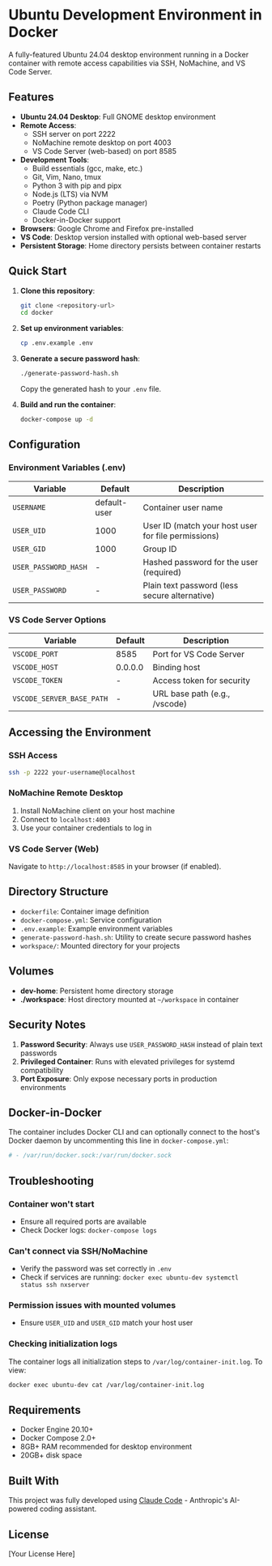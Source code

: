 # Ubuntu Development Environment in Docker

A fully-featured Ubuntu 24.04 desktop environment running in a Docker container with remote access capabilities via SSH, NoMachine, and VS Code Server.

## Features

- **Ubuntu 24.04 Desktop**: Full GNOME desktop environment
- **Remote Access**: 
  - SSH server on port 2222
  - NoMachine remote desktop on port 4003
  - VS Code Server (web-based) on port 8585
- **Development Tools**:
  - Build essentials (gcc, make, etc.)
  - Git, Vim, Nano, tmux
  - Python 3 with pip and pipx
  - Node.js (LTS) via NVM
  - Poetry (Python package manager)
  - Claude Code CLI
  - Docker-in-Docker support
- **Browsers**: Google Chrome and Firefox pre-installed
- **VS Code**: Desktop version installed with optional web-based server
- **Persistent Storage**: Home directory persists between container restarts

## Quick Start

1. **Clone this repository**:
   ```bash
   git clone <repository-url>
   cd docker
   ```

2. **Set up environment variables**:
   ```bash
   cp .env.example .env
   ```

3. **Generate a secure password hash**:
   ```bash
   ./generate-password-hash.sh
   ```
   Copy the generated hash to your `.env` file.

4. **Build and run the container**:
   ```bash
   docker-compose up -d
   ```

## Configuration

### Environment Variables (.env)

| Variable | Default | Description |
|----------|---------|-------------|
| `USERNAME` | default-user | Container user name |
| `USER_UID` | 1000 | User ID (match your host user for file permissions) |
| `USER_GID` | 1000 | Group ID |
| `USER_PASSWORD_HASH` | - | Hashed password for the user (required) |
| `USER_PASSWORD` | - | Plain text password (less secure alternative) |

### VS Code Server Options

| Variable | Default | Description |
|----------|---------|-------------|
| `VSCODE_PORT` | 8585 | Port for VS Code Server |
| `VSCODE_HOST` | 0.0.0.0 | Binding host |
| `VSCODE_TOKEN` | - | Access token for security |
| `VSCODE_SERVER_BASE_PATH` | - | URL base path (e.g., /vscode) |

## Accessing the Environment

### SSH Access
```bash
ssh -p 2222 your-username@localhost
```

### NoMachine Remote Desktop
1. Install NoMachine client on your host machine
2. Connect to `localhost:4003`
3. Use your container credentials to log in

### VS Code Server (Web)
Navigate to `http://localhost:8585` in your browser (if enabled).

## Directory Structure

- `dockerfile`: Container image definition
- `docker-compose.yml`: Service configuration
- `.env.example`: Example environment variables
- `generate-password-hash.sh`: Utility to create secure password hashes
- `workspace/`: Mounted directory for your projects

## Volumes

- **dev-home**: Persistent home directory storage
- **./workspace**: Host directory mounted at `~/workspace` in container

## Security Notes

1. **Password Security**: Always use `USER_PASSWORD_HASH` instead of plain text passwords
2. **Privileged Container**: Runs with elevated privileges for systemd compatibility
3. **Port Exposure**: Only expose necessary ports in production environments

## Docker-in-Docker

The container includes Docker CLI and can optionally connect to the host's Docker daemon by uncommenting this line in `docker-compose.yml`:
```yaml
# - /var/run/docker.sock:/var/run/docker.sock
```

## Troubleshooting

### Container won't start
- Ensure all required ports are available
- Check Docker logs: `docker-compose logs`

### Can't connect via SSH/NoMachine
- Verify the password was set correctly in `.env`
- Check if services are running: `docker exec ubuntu-dev systemctl status ssh nxserver`

### Permission issues with mounted volumes
- Ensure `USER_UID` and `USER_GID` match your host user

### Checking initialization logs
The container logs all initialization steps to `/var/log/container-init.log`. To view:
```bash
docker exec ubuntu-dev cat /var/log/container-init.log
```

## Requirements

- Docker Engine 20.10+
- Docker Compose 2.0+
- 8GB+ RAM recommended for desktop environment
- 20GB+ disk space

## Built With

This project was fully developed using [Claude Code](https://github.com/anthropics/claude-code) - Anthropic's AI-powered coding assistant.

## License

[Your License Here]